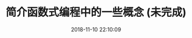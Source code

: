 ---
title: 简介函数式编程中的一些概念 (未完成)
date: 2018-11-10 22:10:09
tags: [JavaScript, Funcitonal]
categories: [JavaScript]
description: 简介一些函数式编程中的概念，如纯函数、不可变性、偏函数、高阶函数等等
---